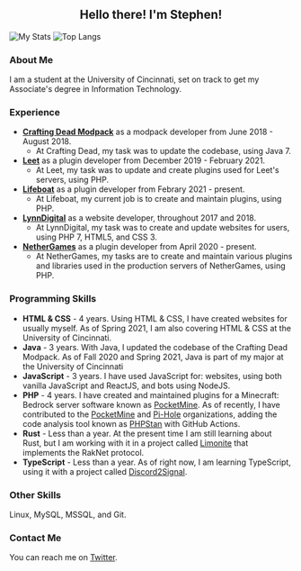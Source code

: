 ## <div align="center">Hello there! I'm Stephen!</div>

![My Stats](https://github-readme-stats.vercel.app/api?username=buchwasa&show_icons=true&count_private=true&hide_title=true&include_all_commits=true&icon_color=805AD5&text_color=718096&bg_color=ffffff00&hide_border=true)
![Top Langs](https://github-readme-stats.vercel.app/api/top-langs/?username=buchwasa&layout=compact&icon_color=805AD5&text_color=718096&bg_color=ffffff00&hide_border=true&hide_title=true)

### About Me
I am a student at the University of Cincinnati, set on track to get my Associate's degree in Information Technology.

### Experience
- **[Crafting Dead Modpack](http://www.craftingdead.com/)** as a modpack developer from June 2018 - August 2018.
  - At Crafting Dead, my task was to update the codebase, using Java 7.
- **[Leet](https://leet.cc/)** as a plugin developer from December 2019 - February 2021.
  - At Leet, my task was to update and create plugins used for Leet's servers, using PHP.
- **[Lifeboat](https://lbsg.net/)** as a plugin developer from Febrary 2021 - present.
  - At Lifeboat, my current job is to create and maintain plugins, using PHP.
- **[LynnDigital](https://lynndigital.com)** as a website developer, throughout 2017 and 2018.
  - At LynnDigital, my task was to create and update websites for users, using PHP 7, HTML5, and CSS 3.
- **[NetherGames](https://ngmc.co/)** as a plugin developer from April 2020 - present.
  - At NetherGames, my tasks are to create and maintain various plugins and libraries used in the production servers of NetherGames, using PHP. 
  
### Programming Skills
- **HTML & CSS** - 4 years. Using HTML & CSS, I have created websites for usually myself. As of Spring 2021, I am also covering HTML & CSS at the University of Cincinnati.
- **Java** - 3 years. With Java, I updated the codebase of the Crafting Dead Modpack. As of Fall 2020 and Spring 2021, Java is part of my major at the University of Cincinnati
- **JavaScript** - 3 years. I have used JavaScript for: websites, using both vanilla JavaScript and ReactJS, and bots using NodeJS.
- **PHP** - 4 years. I have created and maintained plugins for a Minecraft: Bedrock server software known as [PocketMine](https://pmmp.io).
As of recently, I have contributed to the [PocketMine](https://pmmp.io) and [Pi-Hole](https://pi-hole.net/) organizations, adding the code analysis tool known as [PHPStan](https://phpstan.org/) with GitHub Actions.
- **Rust** - Less than a year. At the present time I am still learning about Rust, but I am working with it in a project called [Limonite](https://github.com/buchwasa/Limonite) that implements the RakNet protocol.
- **TypeScript** - Less than a year. As of right now, I am learning TypeScript, using it with a project called [Discord2Signal](https://github.com/buchwasa/Discord2Signal).

### Other Skills
Linux, MySQL, MSSQL, and Git.

### Contact Me
You can reach me on [Twitter](https://twitter.com/buchwasa).
